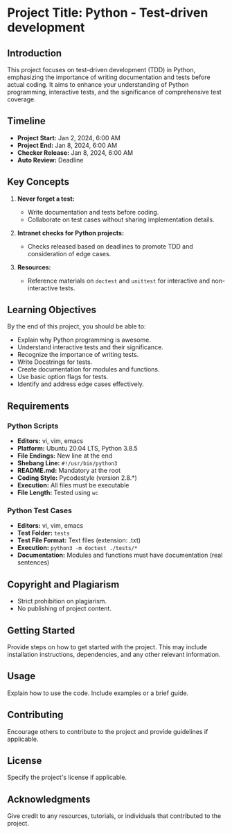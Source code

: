 # Project Title: Python - Test-driven development

## Introduction
This project focuses on test-driven development (TDD) in Python, emphasizing the importance of writing documentation and tests before actual coding. It aims to enhance your understanding of Python programming, interactive tests, and the significance of comprehensive test coverage.

## Timeline
- **Project Start:** Jan 2, 2024, 6:00 AM
- **Project End:** Jan 8, 2024, 6:00 AM
- **Checker Release:** Jan 8, 2024, 6:00 AM
- **Auto Review:** Deadline

## Key Concepts
1. **Never forget a test:**
   - Write documentation and tests before coding.
   - Collaborate on test cases without sharing implementation details.

2. **Intranet checks for Python projects:**
   - Checks released based on deadlines to promote TDD and consideration of edge cases.

3. **Resources:**
   - Reference materials on `doctest` and `unittest` for interactive and non-interactive tests.

## Learning Objectives
By the end of this project, you should be able to:
- Explain why Python programming is awesome.
- Understand interactive tests and their significance.
- Recognize the importance of writing tests.
- Write Docstrings for tests.
- Create documentation for modules and functions.
- Use basic option flags for tests.
- Identify and address edge cases effectively.

## Requirements
### Python Scripts
- **Editors:** vi, vim, emacs
- **Platform:** Ubuntu 20.04 LTS, Python 3.8.5
- **File Endings:** New line at the end
- **Shebang Line:** `#!/usr/bin/python3`
- **README.md:** Mandatory at the root
- **Coding Style:** Pycodestyle (version 2.8.*)
- **Execution:** All files must be executable
- **File Length:** Tested using `wc`

### Python Test Cases
- **Editors:** vi, vim, emacs
- **Test Folder:** `tests`
- **Test File Format:** Text files (extension: .txt)
- **Execution:** `python3 -m doctest ./tests/*`
- **Documentation:** Modules and functions must have documentation (real sentences)

## Copyright and Plagiarism
- Strict prohibition on plagiarism.
- No publishing of project content.

## Getting Started
Provide steps on how to get started with the project. This may include installation instructions, dependencies, and any other relevant information.

## Usage
Explain how to use the code. Include examples or a brief guide.

## Contributing
Encourage others to contribute to the project and provide guidelines if applicable.

## License
Specify the project's license if applicable.

## Acknowledgments
Give credit to any resources, tutorials, or individuals that contributed to the project.
